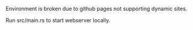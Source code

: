 Environment is broken due to github pages not supporting dynamic sites.

Run src/main.rs to start webserver locally.
